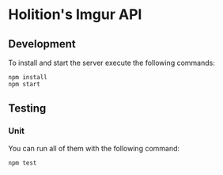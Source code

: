 # Holition's Imgur API

## Development

To install and start the server execute the following commands:

```
npm install
npm start
```


## Testing

### Unit

You can run all of them with the following command:

```
npm test
```
